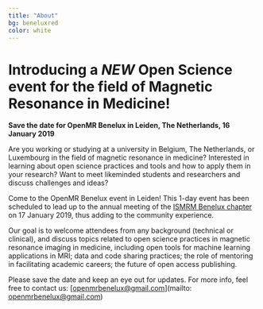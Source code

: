 ```yaml
---
title: "About"
bg: beneluxred
color: white
---
```

	
# Introducing a _NEW_ Open Science event for the field of Magnetic Resonance in Medicine!

**Save the date for OpenMR Benelux in Leiden, The Netherlands, 16 January 2019**

Are you working or studying at a university in Belgium, The Netherlands, or Luxembourg in the field of magnetic resonance in medicine?
Interested in learning about open science practices and tools and how to apply them in your research?
Want to meet likeminded students and researchers and discuss challenges and ideas?


Come to the OpenMR Benelux event in Leiden! This 1-day event has been scheduled to lead up to the annual meeting of the [ISMRM Benelux chapter](http://www.ismrm-benelux.org/) on 17 January 2019, thus adding to the community experience. 

Our goal is to welcome attendees from any background (technical or clinical), and discuss topics related to open science practices in magnetic resonance imaging in medicine, including open tools for machine learning applications in MRI; data and code sharing practices; the role of mentoring in facilitating academic careers; the future of open access publishing.

Please save the date and keep an eye out for updates. For more info, feel free to contact us: [openmrbenelux@gmail.com](mailto: openmrbenelux@gmail.com)





